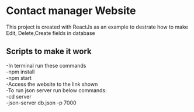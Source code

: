 # Contact manager Website

This project is created with ReactJs as an example to destrate how to make Edit, Delete,Create fields in database

## Scripts to make it work

-In terminal run these commands \
-npm install \
-npm start \
-Access the website to the link shown \
-To run json server run below commands: \
-cd server \
-json-server db.json -p 7000 

